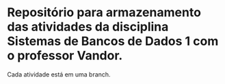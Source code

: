 # Repositório para armazenamento das atividades da disciplina Sistemas de Bancos de Dados 1 com o professor Vandor.

Cada atividade está em uma branch.
